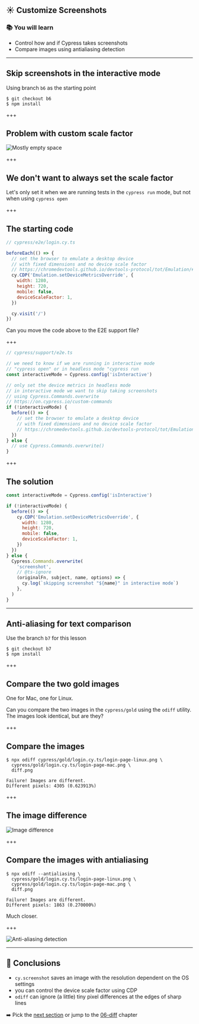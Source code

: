 ## ☀️ Customize Screenshots

### 📚 You will learn

- Control how and if Cypress takes screenshots
- Compare images using antialiasing detection

---

## Skip screenshots in the interactive mode

Using branch `b6` as the starting point

```
$ git checkout b6
$ npm install
```

+++

## Problem with custom scale factor

![Mostly empty space](./img/problem.png)

+++

## We don't want to always set the scale factor

Let's only set it when we are running tests in the `cypress run` mode, but not when using `cypress open`

+++

## The starting code

```js
// cypress/e2e/login.cy.ts

beforeEach(() => {
  // set the browser to emulate a desktop device
  // with fixed dimensions and no device scale factor
  // https://chromedevtools.github.io/devtools-protocol/tot/Emulation/#method-setDeviceMetricsOverride
  cy.CDP('Emulation.setDeviceMetricsOverride', {
    width: 1280,
    height: 720,
    mobile: false,
    deviceScaleFactor: 1,
  })

  cy.visit('/')
})
```

Can you move the code above to the E2E support file?

+++

```js
// cypress/support/e2e.ts

// we need to know if we are running in interactive mode
// "cypress open" or in headless mode "cypress run
const interactiveMode = Cypress.config('isInteractive')

// only set the device metrics in headless mode
// in interactive mode we want to skip taking screenshots
// using Cypress.Commands.overwrite
// https://on.cypress.io/custom-commands
if (!interactiveMode) {
  before(() => {
    // set the browser to emulate a desktop device
    // with fixed dimensions and no device scale factor
    // https://chromedevtools.github.io/devtools-protocol/tot/Emulation/#method-setDeviceMetricsOverride
  })
} else {
  // use Cypress.Commands.overwrite()
}
```

+++

## The solution

```js
const interactiveMode = Cypress.config('isInteractive')

if (!interactiveMode) {
  before(() => {
    cy.CDP('Emulation.setDeviceMetricsOverride', {
      width: 1280,
      height: 720,
      mobile: false,
      deviceScaleFactor: 1,
    })
  })
} else {
  Cypress.Commands.overwrite(
    'screenshot',
    // @ts-ignore
    (originalFn, subject, name, options) => {
      cy.log(`skipping screenshot "${name}" in interactive mode`)
    },
  )
}
```

---

## Anti-aliasing for text comparison

Use the branch `b7` for this lesson

```
$ git checkout b7
$ npm install
```

+++

## Compare the two gold images

One for Mac, one for Linux.

Can you compare the two images in the `cypress/gold` using the `odiff` utility. The images look identical, but are they?

+++

## Compare the images

```
$ npx odiff cypress/gold/login.cy.ts/login-page-linux.png \
  cypress/gold/login.cy.ts/login-page-mac.png \
  diff.png

Failure! Images are different.
Different pixels: 4305 (0.623913%)
```

+++

## The image difference

![Image difference](./img/text-diff.png)

+++

## Compare the images with antialiasing

```
$ npx odiff --antialiasing \
  cypress/gold/login.cy.ts/login-page-linux.png \
  cypress/gold/login.cy.ts/login-page-mac.png \
  diff.png

Failure! Images are different.
Different pixels: 1863 (0.270000%)
```

Much closer.

+++

![Anti-aliasing detection](./img/aa.png)

---

## 🏁 Conclusions

- `cy.screenshot` saves an image with the resolution dependent on the OS settings
- you can control the device scale factor using CDP
- `odiff` can ignore (a little) tiny pixel differences at the edges of sharp lines

➡️ Pick the [next section](https://github.com/bahmutov/cypress-visual-testing-workshop#contents) or jump to the [06-diff](?p=06-diff) chapter

